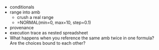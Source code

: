 - conditionals
- range into amb
  - crush a real range
  - =NORMAL(min=0, max=10, step=0.1)
- provenance
- execution trace as nested spreadsheet
- What happens when you reference the same amb twice in one formula? Are the choices bound to each other?